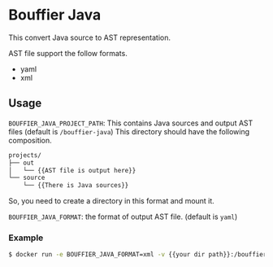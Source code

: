 # Bouffier Java
This convert Java source to AST representation.

AST file support the follow formats.
- yaml
- xml

## Usage
`BOUFFIER_JAVA_PROJECT_PATH`: This contains Java sources and output AST files  (default is `/bouffier-java`)
This directory should have the following composition.

```bash
projects/
├── out
│   └── {{AST file is output here}}
└── source
    └── {{There is Java sources}}
```

So, you need to create a directory in this format and mount it.

`BOUFFIER_JAVA_FORMAT`: the format of output AST file. (default is `yaml`)

### Example
```bash
$ docker run -e BOUFFIER_JAVA_FORMAT=xml -v {{your dir path}}:/bouffier-java taxio/bouffier-java
```